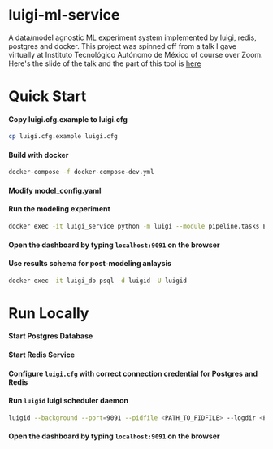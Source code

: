 # luigi-ml-service
A data/model agnostic ML experiment system implemented by luigi, redis, postgres and docker.
This project was spinned off from a talk I gave virtually at Instituto Tecnológico Autónomo de México of course over Zoom. Here's the slide of the talk and the part of this tool is [here](http://tweddielin.com/slides/data_science_engineering_view/#35)

# Quick Start

#### Copy luigi.cfg.example to luigi.cfg

```bash
cp luigi.cfg.example luigi.cfg
```

#### Build with docker

```bash
docker-compose -f docker-compose-dev.yml
```

#### Modify model_config.yaml

#### Run the modeling experiment

```bash
docker exec -it luigi_service python -m luigi --module pipeline.tasks Experiment --model-config=model_config.yaml --workers=4
```

#### Open the dashboard by typing `localhost:9091` on the browser

#### Use results schema for post-modeling anlaysis 
```bash
docker exec -it luigi_db psql -d luigid -U luigid
```

# Run Locally

#### Start Postgres Database

#### Start Redis Service

#### Configure `luigi.cfg` with correct connection credential for Postgres and Redis

#### Run `luigid` luigi scheduler daemon
```bash
luigid --background --port=9091 --pidfile <PATH_TO_PIDFILE> --logdir <PATH_TO_LOGDIR> --state-path <PATH_TO_STATEFILE>
```

#### Open the dashboard by typing `localhost:9091` on the browser
